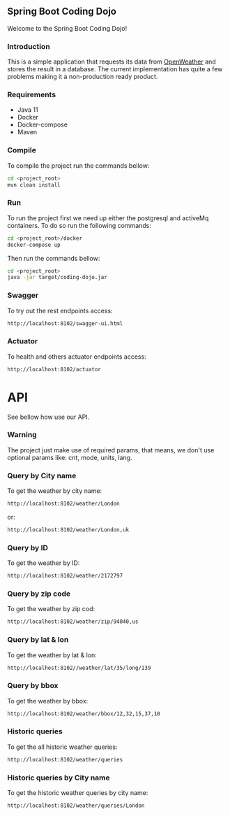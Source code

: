 Spring Boot Coding Dojo
---

Welcome to the Spring Boot Coding Dojo!

### Introduction

This is a simple application that requests its data from [OpenWeather](https://openweathermap.org/) and stores the
result in a database. The current implementation has quite a few problems making it a non-production ready product.

### Requirements

- Java 11
- Docker
- Docker-compose
- Maven

### Compile

To compile the project run the commands bellow:

```bash
cd <project_root>
mvn clean install

```

### Run

To run the project first we need up either the postgresql and activeMq containers. To do so run the following commands:

```bash
cd <project_root>/docker
docker-compose up

```

Then run the commands bellow:

```bash
cd <project_root>
java -jar target/coding-dojo.jar

```

### Swagger

To try out the rest endpoints access:

```bash
http://localhost:8102/swagger-ui.html

```

### Actuator

To health and others actuator endpoints access:

```bash
http://localhost:8102/actuator

```

# API

See bellow how use our API.

### Warning

The project just make use of required params, that means, we don't use optional params like: cnt, mode, units, lang.

### Query by City name

To get the weather by city name:

```bash
http://localhost:8102/weather/London
```

or:

```bash
http://localhost:8102/weather/London,uk

```

### Query by ID

To get the weather by ID:

```bash
http://localhost:8102/weather/2172797

```

### Query by zip code

To get the weather by zip cod:

```bash
http://localhost:8102/weather/zip/94040,us

```

### Query by lat & lon

To get the weather by lat & lon:

```bash
http://localhost:8102//weather/lat/35/long/139

```

### Query by bbox

To get the weather by bbox:

```bash
http://localhost:8102/weather/bbox/12,32,15,37,10

```

### Historic queries 

To get the all historic weather queries:

```bash
http://localhost:8102/weather/queries

```

### Historic queries by City name

To get the historic weather queries by city name:

```bash
http://localhost:8102/weather/queries/London

```
